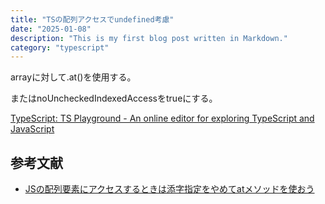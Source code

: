```yaml
---
title: "TSの配列アクセスでundefined考慮"
date: "2025-01-08"
description: "This is my first blog post written in Markdown."
category: "typescript"
---
```


arrayに対して.at()を使用する。

またはnoUncheckedIndexedAccessをtrueにする。

[TypeScript: TS Playground - An online editor for exploring TypeScript and JavaScript](https://www.typescriptlang.org/play/?noUncheckedIndexedAccess=true&target=99#code/PTAEDsHsFVwYwBYFM4GskBMCS4NIB6YCCccSAzuQFwAuATgK5IBQck45NoAhnXVaE50AluADmAbQC6oALyhpAblbtOg+gKGixcnnwkAGKcpCgAKgE8ADklAByLeNAAfUA1xIAZqMx3Qw8ghILm5KYTFwbgAjABtbGkhQGmtbB3ptOwA6FQ5IOMyYyDEACiEASkVQU3c8b3BMIA)

## 参考文献
- [JSの配列要素にアクセスするときは添字指定をやめてatメソッドを使おう](https://zenn.dev/monicle/articles/c878988237f1ba)
